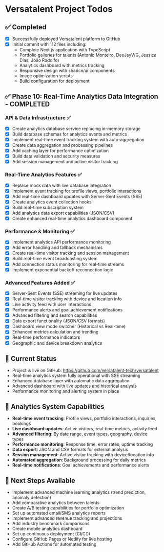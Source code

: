 # Versatalent Project Todos

## ✅ Completed
- [x] Successfully deployed Versatalent platform to GitHub
- [x] Initial commit with 112 files including:
  - Complete Next.js application with TypeScript
  - Portfolio galleries for talents (Antonio Monteiro, DeeJayWG, Jessica Dias, João Rodolfo)
  - Analytics dashboard with metrics tracking
  - Responsive design with shadcn/ui components
  - Image optimization scripts
  - Build configuration for deployment

## ✅ Phase 10: Real-Time Analytics Data Integration - COMPLETED

### API & Data Infrastructure ✅
- [x] Create analytics database service replacing in-memory storage
- [x] Build database schemas for analytics events and metrics
- [x] Implement real-time event tracking system with auto-aggregation
- [x] Create data aggregation and processing pipelines
- [x] Add caching layer for performance optimization
- [x] Build data validation and security measures
- [x] Add session management and active visitor tracking

### Real-Time Analytics Features ✅
- [x] Replace mock data with live database integration
- [x] Implement event tracking for profile views, portfolio interactions
- [x] Add real-time dashboard updates with Server-Sent Events (SSE)
- [x] Create analytics event collection hooks
- [x] Build real-time subscription system
- [x] Add analytics data export capabilities (JSON/CSV)
- [x] Create enhanced real-time analytics dashboard component

### Performance & Monitoring ✅
- [x] Implement analytics API performance monitoring
- [x] Add error handling and fallback mechanisms
- [x] Create real-time visitor tracking and session management
- [x] Build real-time event broadcasting system
- [x] Add connection status monitoring for real-time streams
- [x] Implement exponential backoff reconnection logic

### Advanced Features Added ✅
- [x] Server-Sent Events (SSE) streaming for live updates
- [x] Real-time visitor tracking with device and location info
- [x] Live activity feed with user interactions
- [x] Performance alerts and goal achievement notifications
- [x] Advanced filtering and search capabilities
- [x] Data export functionality (JSON/CSV formats)
- [x] Dashboard view mode switcher (Historical vs Real-time)
- [x] Enhanced metrics calculation and trending
- [x] Real-time performance indicators
- [x] Geographic and device breakdown analytics

## 📍 Current Status
- Project is live on GitHub: https://github.com/versatalent-tech/versatalent
- Real-time analytics system fully operational with SSE streaming
- Enhanced database layer with automatic data aggregation
- Advanced dashboard with live updates and historical analysis
- Performance monitoring and alerting system in place

## 🎯 Analytics System Capabilities
- **Real-time event tracking**: Profile views, portfolio interactions, inquiries, bookings
- **Live dashboard updates**: Active visitors, real-time metrics, activity feed
- **Advanced filtering**: By date range, event types, geography, device types
- **Performance monitoring**: Response time, error rates, uptime tracking
- **Data export**: JSON and CSV formats for external analysis
- **Session management**: Active visitor tracking with device/location info
- **Automated aggregation**: Background processing for daily metrics
- **Real-time notifications**: Goal achievements and performance alerts

## 🚀 Next Steps Available
- Implement advanced machine learning analytics (trend prediction, anomaly detection)
- Add comparative analytics between talents
- Create A/B testing capabilities for portfolio optimization
- Set up automated email/SMS analytics reports
- Implement advanced revenue tracking and projections
- Add industry benchmark comparisons
- Create mobile analytics dashboard
- Set up continuous deployment (CI/CD)
- Configure GitHub Pages or Netlify for live hosting
- Add GitHub Actions for automated testing
